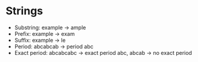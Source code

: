 # Strings

- Substring: example -> ample
- Prefix: example -> exam
- Suffix: example -> le
- Period: abcabcab -> period abc
- Exact period: abcabcabc -> exact period abc, abcab -> no exact period
